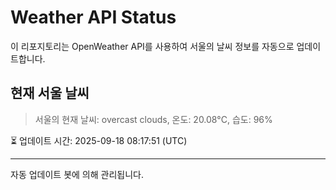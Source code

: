 
# Weather API Status

이 리포지토리는 OpenWeather API를 사용하여 서울의 날씨 정보를 자동으로 업데이트합니다.

## 현재 서울 날씨
> 서울의 현재 날씨: overcast clouds, 온도: 20.08°C, 습도: 96%

⏳ 업데이트 시간: 2025-09-18 08:17:51 (UTC)

---
자동 업데이트 봇에 의해 관리됩니다.
